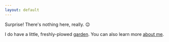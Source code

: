 ```yaml
---
layout: default
---
```


Surprise! There's nothing here, really. 😉

I do have a little, freshly-plowed [garden](/garden). You can also learn more [about me](/about).
